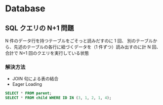 # Database

## SQL クエリの N+1 問題

N 件のデータ行を持つテーブルをごそっと読みだすのに 1 回、
別のテーブルから、先述のテーブルの各行に紐づくデータを（1 件ずつ）読み出すのに計 N 回、
合計で N+1 回のクエリを実行している状態

### 解決方法

- JOIN 句による表の結合
- Eager Loading

```sql
SELECT * FROM parent;
SELECT * FROM child WHERE ID IN (3, 1, 2, 1, 4);
```
